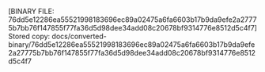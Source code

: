 [BINARY FILE: 76dd5e12286ea55521998183696ec89a02475a6fa6603b17b9da9efe2a27775b7bb76f147855f77fa36d5d98dee34add08c20678bf9314776e8512d5c4f7]
Stored copy: docs/converted-binary/76dd5e12286ea55521998183696ec89a02475a6fa6603b17b9da9efe2a27775b7bb76f147855f77fa36d5d98dee34add08c20678bf9314776e8512d5c4f7
